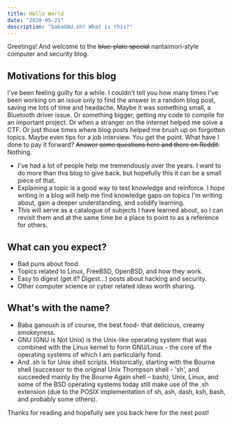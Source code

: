 ```yaml
---
title: Hello World
date: "2020-05-21"
description: "babaGNU.sh? What is this?"
---
```


Greetings! And welcome to the <del>blue-plate special</del> nantaimori-style computer and security blog.  

 ## Motivations for this blog

 I've been feeling guilty for a while. I couldn't tell you how many times I've been working on an issue only to find the answer in a random blog post, saving me lots of time and headache. Maybe it was something small, a Bluetooth driver issue. Or something bigger, getting my code to compile for an important project. Or when a stranger on the internet helped me solve a CTF. Or just those times where blog posts helped me brush up on forgotten topics. Maybe even tips for a job interview. You get the point. What have I done to pay it forward? <del>Answer some questions here and there on Reddit.</del> Nothing.

- I've had a lot of people help me tremendously over the years. I want to do more than this blog to give back, but hopefully this it can be a small piece of that. 
- Explaining a topic is a good way to test knowledge and reinforce. I hope writing in a blog will help me find knowledge gaps on topics I'm writing about, gain a deeper understanding, and solidify learning.
- This will serve as a catalogue of subjects I have learned about, so I can revisit them and at the same time be a place to point to as a reference for others. 

## What can you expect?
    
- Bad puns about food. 
- Topics related to Linux, FreeBSD, OpenBSD, and how they work. 
- Easy to digest (get it? Digest...) posts about hacking and security. 
- Other computer science or cyber related ideas worth sharing. 

## What's with the name? 

- Baba ganoush is of course, the best food- that delicious, creamy smokeyness. 
- GNU (GNU is Not Unix) is the Unix-like operating system that was combined with the Linux kernel to form GNU/Linux - the core of the operating systems of which I am particularly fond. 
- And .sh is for Unix shell scripts. Historically, starting with the Bourne shell (successor to the original Unix Thompson shell - 'sh', and succeeded mainly by the Bourne Again shell – bash), Unix, Linux, and some of the BSD operating systems today still make use of the .sh extension (due to the POSIX implementation of sh, ash, dash, ksh, bash, and probably some others).

Thanks for reading and hopefully see you back here for the next post!